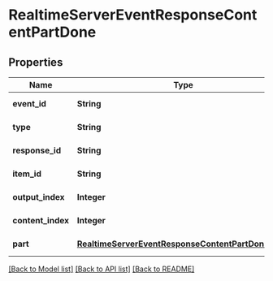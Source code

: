 # RealtimeServerEventResponseContentPartDone
## Properties

| Name | Type | Description | Notes |
|------------ | ------------- | ------------- | -------------|
| **event\_id** | **String** | The unique ID of the server event. | [default to null] |
| **type** | **String** | The event type, must be &#x60;response.content_part.done&#x60;. | [default to null] |
| **response\_id** | **String** | The ID of the response. | [default to null] |
| **item\_id** | **String** | The ID of the item. | [default to null] |
| **output\_index** | **Integer** | The index of the output item in the response. | [default to null] |
| **content\_index** | **Integer** | The index of the content part in the item&#39;s content array. | [default to null] |
| **part** | [**RealtimeServerEventResponseContentPartDone_part**](RealtimeServerEventResponseContentPartDone_part.md) |  | [default to null] |

[[Back to Model list]](../README.md#documentation-for-models) [[Back to API list]](../README.md#documentation-for-api-endpoints) [[Back to README]](../README.md)

